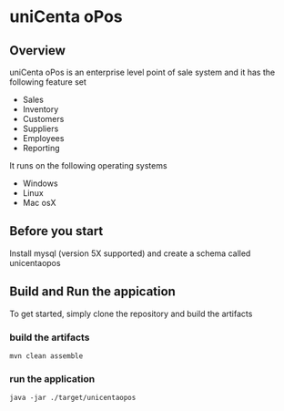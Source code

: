 # uniCenta oPos

## Overview

uniCenta oPos is an enterprise level point of sale system and it has the following feature set

* Sales
* Inventory
* Customers
* Suppliers
* Employees
* Reporting

It runs on the following operating systems

* Windows
* Linux
* Mac osX

## Before you start
Install mysql (version 5X supported) and create a schema called unicentaopos

## Build and Run the appication
To get started, simply clone the repository and build the artifacts
### build the artifacts
```
mvn clean assemble
```
### run the application
```
java -jar ./target/unicentaopos
```




